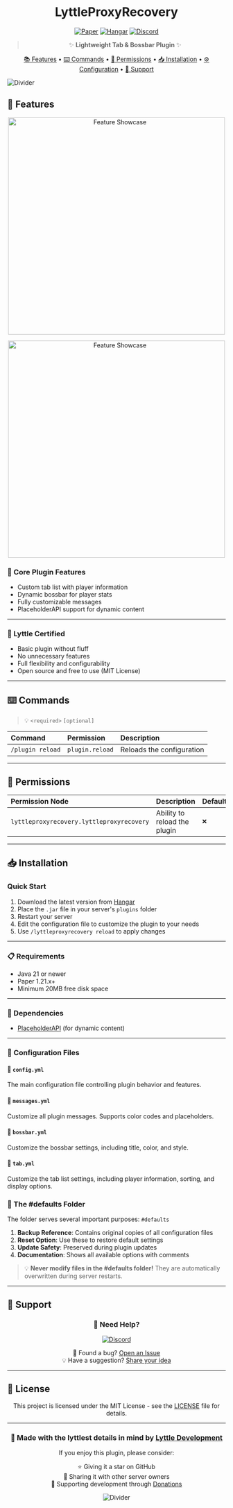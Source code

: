 <div align="center">
  
# LyttleProxyRecovery

[![Paper](https://img.shields.io/badge/Paper-1.21.x-blue)](https://papermc.io)
[![Hangar](https://img.shields.io/badge/Hangar-download-success)](https://hangar.papermc.io/Lyttle-Development)
[![Discord](https://img.shields.io/discord/941334383216967690?color=7289DA&label=Discord&logo=discord&logoColor=ffffff)](https://discord.gg/QfqFFPFFQZ)

> ✨ **Lightweight Tab & Bossbar Plugin** ✨

[📚 Features](#--features) • [⌨️ Commands](#-%EF%B8%8F-commands) • [🔑 Permissions](#--permissions) • [📥 Installation](#--installation) • [⚙️ Configuration](#%EF%B8%8F-configuration) • [📱 Support](#--support)

</div>

![Divider](https://raw.githubusercontent.com/andreasbm/readme/master/assets/lines/rainbow.png)

## 🌟 Features

<p align="center">
  <img src="https://github.com/Lyttle-Development/LyttleProxyRecovery/blob/main/LyttleProxyRecovery-Tab.gif?raw=true" alt="Feature Showcase" width="500px">
</p>
<p align="center">
  <img src="https://github.com/Lyttle-Development/LyttleProxyRecovery/blob/main/LyttleProxyRecovery-Bossbar.gif?raw=true" alt="Feature Showcase" width="500px">
</p>

### 🎯 Core Plugin Features
- Custom tab list with player information
- Dynamic bossbar for player stats
- Fully customizable messages
- PlaceholderAPI support for dynamic content

---

### 🤌 Lyttle Certified
- Basic plugin without fluff
- No unnecessary features
- Full flexibility and configurability
- Open source and free to use (MIT License)

---

## ⌨️ Commands

> 💡 `<required>` `[optional]`

| Command               | Permission      | Description                  |
|:----------------------|:----------------|:-----------------------------|
| `/plugin reload`      | `plugin.reload` | Reloads the configuration    |

---

## 🔑 Permissions

| Permission Node       | Description                  | Default |
|:----------------------|:-----------------------------|:--------|
| `lyttleproxyrecovery.lyttleproxyrecovery` | Ability to reload the plugin | `❌`     |

---

## 📥 Installation

### Quick Start
1. Download the latest version from [Hangar](https://hangar.papermc.io/Lyttle-Development/LyttleProxyRecovery)
2. Place the `.jar` file in your server's `plugins` folder
3. Restart your server
4. Edit the configuration file to customize the plugin to your needs
5. Use `/lyttleproxyrecovery reload` to apply changes

---


### 📋 Requirements
- Java 21 or newer
- Paper 1.21.x+
- Minimum 20MB free disk space

---


### 💫 Dependencies
- [PlaceholderAPI](https://hangar.papermc.io/HelpChat/PlaceholderAPI) (for dynamic content)

---


### 📝 Configuration Files
#### 🔧 `config.yml`
The main configuration file controlling plugin behavior and features.

#### 💬 `messages.yml`
Customize all plugin messages. Supports color codes and placeholders.

#### 🔧 `bossbar.yml`
Customize the bossbar settings, including title, color, and style.

#### 🔧 `tab.yml`
Customize the tab list settings, including player information, sorting, and display options.

### 🔄 The #defaults Folder
The folder serves several important purposes: `#defaults`
1. **Backup Reference**: Contains original copies of all configuration files
2. **Reset Option**: Use these to restore default settings
3. **Update Safety**: Preserved during plugin updates
4. **Documentation**: Shows all available options with comments

> 💡 **Never modify files in the #defaults folder!** They are automatically overwritten during server restarts.

---

## 💬 Support

<div align="center">

### 🤝 Need Help?

[![Discord](https://img.shields.io/discord/941334383216967690?color=7289DA&label=Join%20Our%20Discord&logo=discord&logoColor=ffffff&style=for-the-badge)](https://discord.gg/QfqFFPFFQZ)

🐛 Found a bug? [Open an Issue](https://github.com/Lyttle-Development/LyttleProxyRecovery/issues)  
💡 Have a suggestion? [Share your idea](https://github.com/Lyttle-Development/LyttleProxyRecovery/issues)

</div>

---

## 📜 License

<div align="center">

This project is licensed under the MIT License - see the [LICENSE](https://github.com/Lyttle-Development/LyttleProxyRecovery/blob/main/LICENSE) file for details.

---

### 🌟 Made with the lyttlest details in mind by [Lyttle Development](https://www.lyttledevelopment.com)

If you enjoy this plugin, please consider:

⭐ Giving it a star on GitHub <br>
💬 Sharing it with other server owners<br>
🎁 Supporting development through [Donations](https://github.com/LyttleDevelopment)

![Divider](https://raw.githubusercontent.com/andreasbm/readme/master/assets/lines/rainbow.png)

</div>
